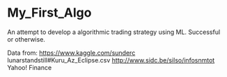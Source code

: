 # My_First_Algo
An attempt to develop a algorithmic trading strategy using ML. Successful or otherwise.

Data from:
https://www.kaggle.com/sunderc lunarstandstill#Kuru_Az_Eclipse.csv 
http://www.sidc.be/silso/infosnmtot
Yahoo! Finance